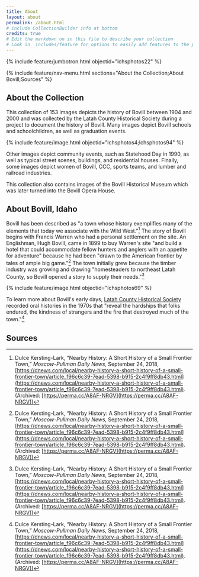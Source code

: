 ```yaml
---
title: About
layout: about
permalink: /about.html
# include CollectionBuilder info at bottom
credits: true
# Edit the markdown on in this file to describe your collection
# Look in _includes/feature for options to easily add features to the page
---
```


{% include feature/jumbotron.html objectid="lchsphotos22" %} 

{% include feature/nav-menu.html sections="About the Collection;About Bovill;Sources" %}

## About the Collection

This collection of 153 images depicts the history of Bovill between 1904 and 2000 and was collected by the Latah County Historical Society during a project to document the history of Bovill. Many images depict Bovill schools and schoolchildren, as well as graduation events. 


{% include feature/image.html objectid="lchsphotos4;lchsphotos94" %}

Other images depict community events, such as Statehood Day in 1990, as well as typical street scenes, buildings, and residential houses. Finally, some images depict women of Bovill, CCC, sports teams, and lumber and railroad industries.

This collection also contains images of the Bovill Historical Museum which was later turned into the Bovill Opera House.

## About Bovill, Idaho

Bovill has been described as "a town whose history exemplifies many of the elements that today we associate with the Wild West."[^1] The story of Bovill begins with Francis Warren who had a personal settlement on the site. An Englishman, Hugh Bovill, came in 1899 to buy Warren's site "and build a hotel that could accommodate fellow hunters and anglers with an appetite for adventure" because he had been "drawn to the American frontier by tales of ample big game."[^1] The town initially grew because the timber industry was growing and drawing "homesteaders to northeast Latah County, so Bovill opened a story to supply their needs."[^1]

{% include feature/image.html objectid="lchsphotos69" %}

To learn more about Bovill's early days, [Latah County Historical Society](https://www.latahcountyhistoricalsociety.org/) recorded oral histories in the 1970s that "reveal the hardships that folks endured, the kindness of strangers and the fire that destroyed much of the town."[^1]


## Sources

[^1]: Dulce Kersting-Lark, “Nearby History: A Short History of a Small Frontier Town,” *Moscow-Pullman Daily News,* September 24, 2018, [https://dnews.com/local/nearby-history-a-short-history-of-a-small-frontier-town/article_f96c6c39-7ead-5398-b915-2c4f9ff8db43.html](https://dnews.com/local/nearby-history-a-short-history-of-a-small-frontier-town/article_f96c6c39-7ead-5398-b915-2c4f9ff8db43.html). (Archived: [https://perma.cc/A8AF-NRGV](https://perma.cc/A8AF-NRGV))

